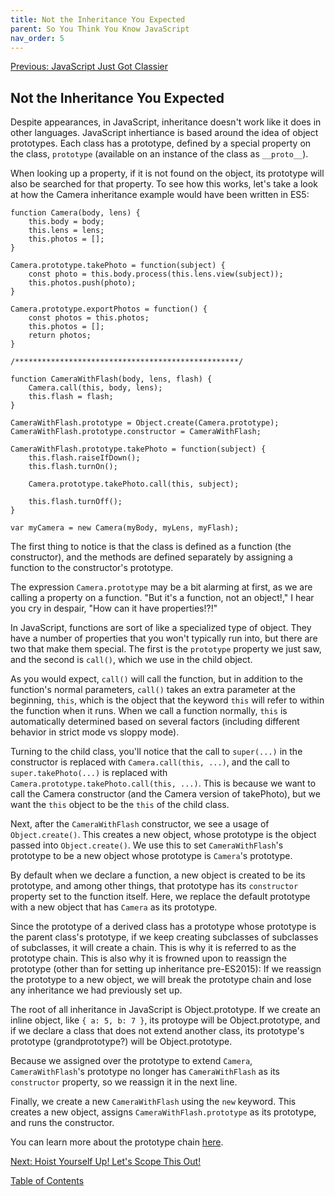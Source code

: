 ```yaml
---
title: Not the Inheritance You Expected
parent: So You Think You Know JavaScript
nav_order: 5
---
```

[Previous: JavaScript Just Got Classier](4-class.md)

## Not the Inheritance You Expected

Despite appearances, in JavaScript, inheritance doesn't work like it does in other languages. JavaScript inhertiance is based around the idea of object prototypes. Each class has a prototype, defined by a special property on the class, `prototype` (available on an instance of the class as `__proto__`).

When looking up a property, if it is not found on the object, its prototype will also be searched for that property. To see how this works, let's take a look at how the Camera inheritance example would have been written in ES5:

```
function Camera(body, lens) {
    this.body = body;
    this.lens = lens;
    this.photos = [];
}

Camera.prototype.takePhoto = function(subject) {
    const photo = this.body.process(this.lens.view(subject));
    this.photos.push(photo);
}

Camera.prototype.exportPhotos = function() {
    const photos = this.photos;
    this.photos = [];
    return photos;
}

/**************************************************/

function CameraWithFlash(body, lens, flash) {
    Camera.call(this, body, lens);
    this.flash = flash;
}

CameraWithFlash.prototype = Object.create(Camera.prototype);
CameraWithFlash.prototype.constructor = CameraWithFlash;

CameraWithFlash.prototype.takePhoto = function(subject) {
    this.flash.raiseIfDown();
    this.flash.turnOn();

    Camera.prototype.takePhoto.call(this, subject);

    this.flash.turnOff();
}

var myCamera = new Camera(myBody, myLens, myFlash);
```

The first thing to notice is that the class is defined as a function (the constructor), and the methods are defined separately by assigning a function to the constructor's prototype.

The expression `Camera.prototype` may be a bit alarming at first, as we are calling a property on a function. "But it's a function, not an object!," I hear you cry in despair, "How can it have properties!?!"

In JavaScript, functions are sort of like a specialized type of object. They have a number of properties that you won't typically run into, but there are two that make them special. The first is the `prototype` property we just saw, and the second is `call()`, which we use in the child object.

As you would expect, `call()` will call the function, but in addition to the function's normal parameters, `call()` takes an extra parameter at the beginning, `this`, which is the object that the keyword `this` will refer to within the function when it runs. When we call a function normally, `this` is automatically determined based on several factors (including different behavior in strict mode vs sloppy mode).

Turning to the child class, you'll notice that the call to `super(...)` in the constructor is replaced with `Camera.call(this, ...)`, and the call to `super.takePhoto(...)` is replaced with `Camera.prototype.takePhoto.call(this, ...)`. This is because we want to call the Camera constructor (and the Camera version of takePhoto), but we want the `this` object to be the `this` of the child class.

Next, after the `CameraWithFlash` constructor, we see a usage of `Object.create()`. This creates a new object, whose prototype is the object passed into `Object.create()`. We use this to set `CameraWithFlash`'s prototype to be a new object whose prototype is `Camera`'s prototype.

By default when we declare a function, a new object is created to be its prototype, and among other things, that prototype has its `constructor` property set to the function itself. Here, we replace the default prototype with a new object that has `Camera` as its prototype.

Since the prototype of a derived class has a prototype whose prototype is the parent class's prototype, if we keep creating subclasses of subclasses of subclasses, it will create a chain. This is why it is referred to as the prototype chain. This is also why it is frowned upon to reassign the prototype (other than for setting up inheritance pre-ES2015): If we reassign the prototype to a new object, we will break the prototype chain and lose any inheritance we had previously set up.

The root of all inheritance in JavaScript is Object.prototype. If we create an inline object, like `{ a: 5, b: 7 }`, its protoype will be Object.prototype, and if we declare a class that does not extend another class, its prototype's prototype (grandprototype?) will be Object.prototype.

Because we assigned over the prototype to extend `Camera`, `CameraWithFlash`'s prototype no longer has `CameraWithFlash` as its `constructor` property, so we reassign it in the next line.

Finally, we create a new `CameraWithFlash` using the `new` keyword. This creates a new object, assigns `CameraWithFlash.prototype` as its prototype, and runs the constructor.

You can learn more about the prototype chain [here](https://developer.mozilla.org/en-US/docs/Web/JavaScript/Inheritance_and_the_prototype_chain).

[Next: Hoist Yourself Up! Let's Scope This Out!](6-hoisting-and-scope.md)

[Table of Contents](0-intro.md)
